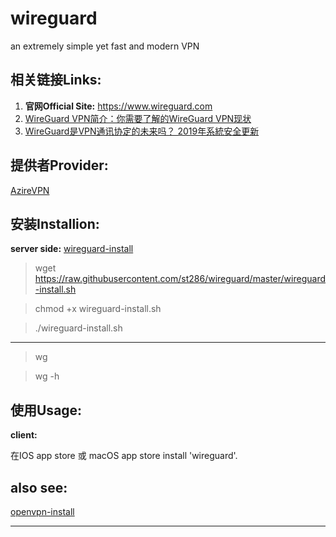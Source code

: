 # wireguard
an extremely simple yet fast and modern VPN

## 相关链接Links:

1. **官网Official Site:** https://www.wireguard.com
2. [WireGuard VPN简介：你需要了解的WireGuard VPN现状](https://bynss.com/2019/26577.html)
3. [WireGuard是VPN通讯协定的未来吗？ 2019年系統安全更新](https://zh.vpnmentor.com/blog/wireguard是vpn通讯协定的未来吗？年系統安全更新/)

## 提供者Provider:

[AzireVPN](https://www.azirevpn.com)

## 安装Installion:
**server side:**
[wireguard-install](https://github.com/l-n-s/wireguard-install)

> wget https://raw.githubusercontent.com/st286/wireguard/master/wireguard-install.sh

> chmod +x wireguard-install.sh

> ./wireguard-install.sh

---

> wg 

> wg -h


## 使用Usage:
**client:**

在IOS app store 或 macOS app store install 'wireguard'.


## also see:

[openvpn-install](https://github.com/Nyr/openvpn-install)

---
